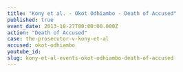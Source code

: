 ```yaml
---
title: "Kony et al. - Okot Odhiambo - Death of Accused"
published: true
event_date: 2013-10-27T00:00:00.000Z
action: "Death of Accused"
case: the-prosecutor-v-kony-et-al
accused: okot-odhiambo
youtube_id:
slug: kony-et-al-events-okot-odhiambo-death-of-accused
---
```

